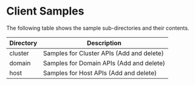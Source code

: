 # Client Samples

The following table shows the sample sub-directories and their contents.

Directory       | Description
----------------| -------------
cluster         | Samples for Cluster APIs (Add and delete)
domain          | Samples for Domain APIs (Add and delete)
host            | Samples for Host APIs (Add and delete)
